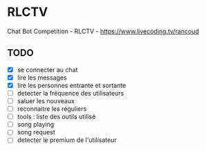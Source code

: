 # RLCTV
Chat Bot Competition - RLCTV - https://www.livecoding.tv/rancoud

## TODO
- [x] se connecter au chat
- [x] lire les messages
- [x] lire les personnes entrante et sortante
- [ ] detecter la fréquence des utilisateurs
- [ ] saluer les nouveaux
- [ ] reconnaitre les réguliers
- [ ] tools : liste des outils utilisé
- [ ] song playing
- [ ] song request
- [ ] detecter le premium de l'utilisateur